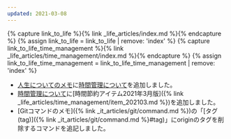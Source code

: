 ```yaml
---
updated: 2021-03-08
---
```

{% capture link_to_life %}{% link _life_articles/index.md %}{% endcapture %}
{% assign link_to_life = link_to_life | remove: 'index' %}
{% capture link_to_life_time_management %}{% link _life_articles/time_management/index.md %}{% endcapture %}
{% assign link_to_life_time_management = link_to_life_time_management | remove: 'index' %}

- [人生についてのメモ]({{link_to_life}})に[時間管理について]({{link_to_life_time_management}})を追加しました。
- [時間管理について]({{link_to_life_time_management}})に[時間節約アイテム2021年3月版]({% link _life_articles/time_management/item_202103.md %})を追加しました。
- [Gitコマンドのメモ]({% link _it_articles/git/command.md %})の「[タグ(tag)]({% link _it_articles/git/command.md %}#tag)」にoriginのタグを削除するコマンドを追記しました。